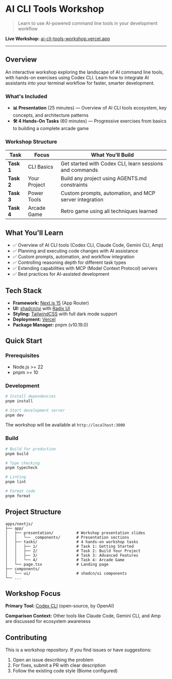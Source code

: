 # AI CLI Tools Workshop

> Learn to use AI-powered command line tools in your development workflow

**Live Workshop:** [ai-cli-tools-workshop.vercel.app](https://ai-cli-tools-workshop.vercel.app)

---

## Overview

An interactive workshop exploring the landscape of AI command line tools, with hands-on exercises using Codex CLI. Learn how to integrate AI assistants into your terminal workflow for faster, smarter development.

### What's Included

- **📊 Presentation** (25 minutes) — Overview of AI CLI tools ecosystem, key concepts, and architecture patterns
- **🛠️ 4 Hands-On Tasks** (60 minutes) — Progressive exercises from basics to building a complete arcade game

### Workshop Structure

| Task       | Focus        | What You'll Build                                       |
| ---------- | ------------ | ------------------------------------------------------- |
| **Task 1** | CLI Basics   | Get started with Codex CLI, learn sessions and commands |
| **Task 2** | Your Project | Build any project using AGENTS.md constraints           |
| **Task 3** | Power Tools  | Custom prompts, automation, and MCP server integration  |
| **Task 4** | Arcade Game  | Retro game using all techniques learned                 |

## What You'll Learn

- ✅ Overview of AI CLI tools (Codex CLI, Claude Code, Gemini CLI, Amp)
- ✅ Planning and executing code changes with AI assistance
- ✅ Custom prompts, automation, and workflow integration
- ✅ Controlling reasoning depth for different task types
- ✅ Extending capabilities with MCP (Model Context Protocol) servers
- ✅ Best practices for AI-assisted development

## Tech Stack

- **Framework:** [Next.js 15](https://nextjs.org/) (App Router)
- **UI:** [shadcn/ui](https://ui.shadcn.com/) with [Radix UI](https://www.radix-ui.com/)
- **Styling:** [TailwindCSS](https://tailwindcss.com/) with full dark mode support
- **Deployment:** [Vercel](https://vercel.com/)
- **Package Manager:** pnpm (v10.19.0)

## Quick Start

### Prerequisites

- Node.js >= 22
- pnpm >= 10

### Development

```bash
# Install dependencies
pnpm install

# Start development server
pnpm dev
```

The workshop will be available at `http://localhost:3000`

### Build

```bash
# Build for production
pnpm build

# Type checking
pnpm typecheck

# Linting
pnpm lint

# Format code
pnpm format
```

## Project Structure

```
apps/nextjs/
├── app/
│   ├── presentation/          # Workshop presentation slides
│   │   └── _components/       # Presentation sections
│   ├── tasks/                 # 4 hands-on workshop tasks
│   │   ├── 1/                 # Task 1: Getting Started
│   │   ├── 2/                 # Task 2: Build Your Project
│   │   ├── 3/                 # Task 3: Advanced Features
│   │   └── 4/                 # Task 4: Arcade Game
│   └── page.tsx               # Landing page
├── components/
│   └── ui/                    # shadcn/ui components
└── ...
```

## Workshop Focus

**Primary Tool:** [Codex CLI](https://developers.openai.com/codex/cli) (open-source, by OpenAI)

**Comparison Context:** Other tools like Claude Code, Gemini CLI, and Amp are discussed for ecosystem awareness

## Contributing

This is a workshop repository. If you find issues or have suggestions:

1. Open an issue describing the problem
2. For fixes, submit a PR with clear description
3. Follow the existing code style (Biome configured)

